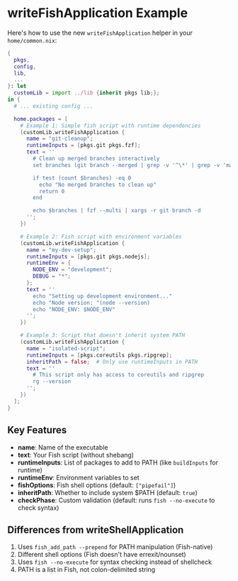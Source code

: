 # writeFishApplication Example

Here's how to use the new `writeFishApplication` helper in your `home/common.nix`:

```nix
{
  pkgs,
  config,
  lib,
  ...
}: let
  customLib = import ../lib {inherit pkgs lib;};
in {
  # ... existing config ...

  home.packages = [
    # Example 1: Simple fish script with runtime dependencies
    (customLib.writeFishApplication {
      name = "git-cleanup";
      runtimeInputs = [pkgs.git pkgs.fzf];
      text = ''
        # Clean up merged branches interactively
        set branches (git branch --merged | grep -v '^\*' | grep -v 'main' | grep -v 'master')

        if test (count $branches) -eq 0
          echo "No merged branches to clean up"
          return 0
        end

        echo $branches | fzf --multi | xargs -r git branch -d
      '';
    })

    # Example 2: Fish script with environment variables
    (customLib.writeFishApplication {
      name = "my-dev-setup";
      runtimeInputs = [pkgs.git pkgs.nodejs];
      runtimeEnv = {
        NODE_ENV = "development";
        DEBUG = "*";
      };
      text = ''
        echo "Setting up development environment..."
        echo "Node version: "(node --version)
        echo "NODE_ENV: $NODE_ENV"
      '';
    })

    # Example 3: Script that doesn't inherit system PATH
    (customLib.writeFishApplication {
      name = "isolated-script";
      runtimeInputs = [pkgs.coreutils pkgs.ripgrep];
      inheritPath = false;  # Only use runtimeInputs in PATH
      text = ''
        # This script only has access to coreutils and ripgrep
        rg --version
      '';
    })
  ];
}
```

## Key Features

- **name**: Name of the executable
- **text**: Your Fish script (without shebang)
- **runtimeInputs**: List of packages to add to PATH (like `buildInputs` for runtime)
- **runtimeEnv**: Environment variables to set
- **fishOptions**: Fish shell options (default: `["pipefail"]`)
- **inheritPath**: Whether to include system $PATH (default: `true`)
- **checkPhase**: Custom validation (default: runs `fish --no-execute` to check syntax)

## Differences from writeShellApplication

1. Uses `fish_add_path --prepend` for PATH manipulation (Fish-native)
2. Different shell options (Fish doesn't have errexit/nounset)
3. Uses `fish --no-execute` for syntax checking instead of shellcheck
4. PATH is a list in Fish, not colon-delimited string
